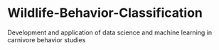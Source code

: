 # Wildlife-Behavior-Classification
Development and application of data science and machine learning in carnivore behavior studies
